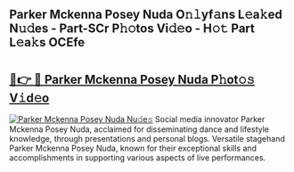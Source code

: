 ## Parker Mckenna Posey Nuda O𝚗𝚕yf𝚊ns L𝚎a𝚔ed N𝚞𝚍es - Part-SCr P𝚑𝚘tos Vi𝚍𝚎o - H𝚘𝚝 Part L𝚎a𝚔s OCEfe

# <h2><a href="http://kf5kb8x.oniu.top/?m=Parker+Mckenna+Posey+Nuda">🔗👉 🔴 Parker Mckenna Posey Nuda P𝚑ot𝚘𝚜 V𝚒d𝚎o</a></h2>

[![Parker Mckenna Posey Nuda Nu𝚍e𝚜](https://i.imgur.com/0qMVB7G.gif)](http://kf5kb8x.oniu.top/?m=Parker+Mckenna+Posey+Nuda)
Social media innovator Parker Mckenna Posey Nuda, acclaimed for disseminating dance and lifestyle knowledge, through presentations and personal blogs. Versatile stagehand Parker Mckenna Posey Nuda, known for their exceptional skills and accomplishments in supporting various aspects of live performances.  
